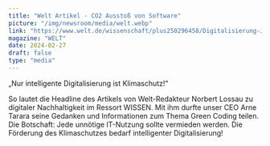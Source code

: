 ```yaml
---
title: "Welt Artikel - CO2 Ausstoß von Software"
picture: "/img/newsroom/media/welt.webp"
link: "https://www.welt.de/wissenschaft/plus250296458/Digitalisierung-Jede-ueberfluessige-E-Mail-schadet-dem-Klima.html"
magazine: "WELT"
date: 2024-02-27
draft: false
type: "media"
---
```

„Nur intelligente Digitalisierung ist Klimaschutz!“ 

So lautet die Headline des Artikels von Welt-Redakteur Norbert Lossau zu digitaler Nachhaltigkeit im Ressort WISSEN. Mit ihm durfte unser CEO Arne Tarara seine Gedanken und Informationen zum Thema Green Coding teilen. Die Botschaft: Jede unnötige IT-Nutzung sollte vermieden werden. Die Förderung des Klimaschutzes bedarf intelligenter Digitalisierung!